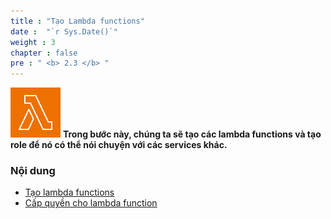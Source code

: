 ```yaml
---
title : "Tạo Lambda functions"
date :  "`r Sys.Date()`" 
weight : 3 
chapter : false
pre : " <b> 2.3 </b> "
---
```

![img](/images/lambda-image.png)
**Trong bước này, chúng ta sẽ tạo các lambda functions và tạo role để nó có thể nói chuyện với các services khác.**


### Nội dung
  - [Tạo lambda functions](2.3.1-lambdafunction/)
  - [Cấp quyền cho lambda function](2.3.2-lambdarole/)